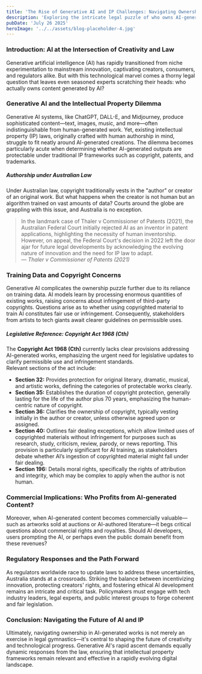 ```yaml
---
title: 'The Rise of Generative AI and IP Challenges: Navigating Ownership in AI-Generated Works'
description: 'Exploring the intricate legal puzzle of who owns AI-generated creativity, this article delves into the evolving intersection between groundbreaking generative AI technology and traditional intellectual property laws'
pubDate: 'July 26 2025'
heroImage: '../../assets/blog-placeholder-4.jpg'
---
```


### Introduction: AI at the Intersection of Creativity and Law

Generative artificial intelligence (AI) has rapidly transitioned from niche experimentation to mainstream innovation, captivating creators, consumers, and regulators alike. But with this technological marvel comes a thorny legal question that leaves even seasoned experts scratching their heads: who actually owns content generated by AI?

### Generative AI and the Intellectual Property Dilemma

Generative AI systems, like ChatGPT, DALL-E, and Midjourney, produce sophisticated content—text, images, music, and more—often indistinguishable from human-generated work. Yet, existing intellectual property (IP) laws, originally crafted with human authorship in mind, struggle to fit neatly around AI-generated creations. The dilemma becomes particularly acute when determining whether AI-generated outputs are protectable under traditional IP frameworks such as copyright, patents, and trademarks.

##### Authorship under Australian Law

Under Australian law, copyright traditionally vests in the "author" or creator of an original work. But what happens when the creator is not human but an algorithm trained on vast amounts of data? Courts around the globe are grappling with this issue, and Australia is no exception.

> In the landmark case of Thaler v Commissioner of Patents (2021), the Australian Federal Court initially rejected AI as an inventor in patent applications, highlighting the necessity of human inventorship. However, on appeal, the Federal Court's decision in 2022 left the door ajar for future legal developments by acknowledging the evolving nature of innovation and the need for IP law to adapt.<br>
> — <cite>Thaler v Commissioner of Patents (2021)</cite>

### Training Data and Copyright Concerns

Generative AI complicates the ownership puzzle further due to its reliance on training data. AI models learn by processing enormous quantities of existing works, raising concerns about infringement of third-party copyrights. Questions arise as to whether using copyrighted material to train AI constitutes fair use or infringement. Consequently, stakeholders from artists to tech giants await clearer guidelines on permissible uses.

##### Legislative Reference: Copyright Act 1968 (Cth)

The **Copyright Act 1968 (Cth)** currently lacks clear provisions addressing AI-generated works, emphasizing the urgent need for legislative updates to clarify permissible use and infringement standards.<br> Relevant sections of the act include:  
- **Section 32:** Provides protection for original literary, dramatic, musical, and artistic works, defining the categories of protectable works clearly.
- **Section 35:** Establishes the duration of copyright protection, generally lasting for the life of the author plus 70 years, emphasizing the human-centric nature of copyright.
- **Section 36:** Clarifies the ownership of copyright, typically vesting initially in the author or creator, unless otherwise agreed upon or assigned.
- **Section 40:** Outlines fair dealing exceptions, which allow limited uses of copyrighted materials without infringement for purposes such as research, study, criticism, review, parody, or news reporting. This provision is particularly significant for AI training, as stakeholders debate whether AI’s ingestion of copyrighted material might fall under fair dealing.
- **Section 196:** Details moral rights, specifically the rights of attribution and integrity, which may be complex to apply when the author is not human.


### Commercial Implications: Who Profits from AI-generated Content?

Moreover, when AI-generated content becomes commercially valuable—such as artworks sold at auctions or AI-authored literature—it begs critical questions about commercial rights and royalties. Should AI developers, users prompting the AI, or perhaps even the public domain benefit from these revenues?

### Regulatory Responses and the Path Forward

As regulators worldwide race to update laws to address these uncertainties, Australia stands at a crossroads. Striking the balance between incentivizing innovation, protecting creators' rights, and fostering ethical AI development remains an intricate and critical task. Policymakers must engage with tech industry leaders, legal experts, and public interest groups to forge coherent and fair legislation.

### Conclusion: Navigating the Future of AI and IP

Ultimately, navigating ownership in AI-generated works is not merely an exercise in legal gymnastics—it's central to shaping the future of creativity and technological progress. Generative AI's rapid ascent demands equally dynamic responses from the law, ensuring that intellectual property frameworks remain relevant and effective in a rapidly evolving digital landscape.
